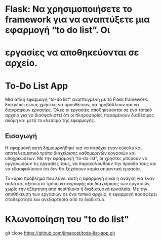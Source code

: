 #  Flask: Να χρησιμοποιήσετε το framework για να αναπτύξετε μια εφαρμογή “to do list”. Οι
#  εργασίες να αποθηκεύονται σε αρχείο.

# To-Do List App

Μια απλή εφαρμογή "to-do list" αναπτυγμένη με το Flask framework. Επιτρέπει στους χρήστες να προσθέτουν, να προβάλλουν και να διαγράφουν εργασίες. 
Όλες οι εργασίες αποθηκεύονται σε ένα τοπικό αρχείο για να διασφαλιστεί ότι οι πληροφορίες παραμένουν διαθέσιμες ακόμη και μετά το κλείσιμο της 
εφαρμογής.

## Εισαγωγή

Η εφαρμογή αυτή δημιουργήθηκε για να παρέχει έναν εύκολο και αποτελεσματικό τρόπο διαχείρισης καθημερινών εργασιών και υποχρεώσεων. Με την 
εφαρμογή "to-do list", οι χρήστες μπορούν να οργανώσουν τις εργασίες τους, να παρακολουθούν την πρόοδό τους και να εξασφαλίσουν ότι δεν θα 
ξεχάσουν καμία σημαντική εργασία.

Το κύριο πρόβλημα που λύνει αυτή η εφαρμογή είναι η ανάγκη για έναν απλό και αξιόπιστο τρόπο καταγραφής και διαχείρισης των εργασιών, χωρίς την 
εξάρτηση από περίπλοκα ή διαδικτυακά εργαλεία. Με την αποθήκευση των εργασιών σε ένα τοπικό αρχείο, η εφαρμογή προσφέρει σταθερότητα και 
ανεξαρτησία από το διαδίκτυο.

# Κλωνοποίηση του "to do list"
git clone https://github.com/jimapost/todo-list-app.git
